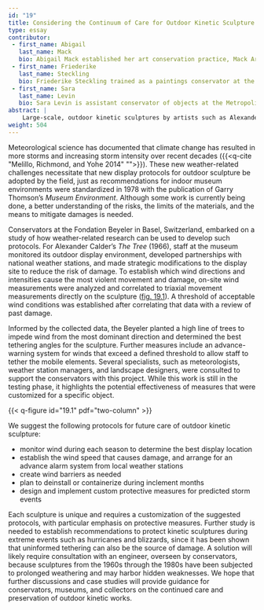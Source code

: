```yaml
---
id: "19"
title: Considering the Continuum of Care for Outdoor Kinetic Sculpture
type: essay
contributor:
 - first_name: Abigail
   last_name: Mack
   bio: Abigail Mack established her art conservation practice, Mack Art Conservation, in 2007 in New York’s Hudson Valley. She focuses on modern and contemporary art, with a specific interest in large-scale and monumental sculpture. Mack holds a BFA and an MA in art conservation from SUNY Buffalo. Mack is a contract conservator for the Getty Conservation Institute’s Outdoor Painted Sculpture Project.
 - first_name: Friederike
   last_name: Steckling
   bio: Friederike Steckling trained as a paintings conservator at the Conservation Center of New York University, where she received a Certificate of Advanced Study in Conservation and an MA in art history. She has been conservator at the Fondation Beyeler in Basel, Switzerland, since 2001, where she helped establish the conservation department. Steckling is responsible for the care of the Beyeler collection of modern art and for conservation projects on works in various media.
 - first_name: Sara
   last_name: Levin
   bio: Sara Levin is assistant conservator of objects at the Metropolitan Museum of Art. She earned an MS in art conservation with a focus on archaeological artifacts from the University of Delaware/Winterthur Museum. She has previously held positions at the Brooklyn Museum, where she led the treatment of the monumental *Resurrection* by Giovanni della Robbia, and at Mack Art Conservation, where she attended to a range of conservation issues related to modern and contemporary sculpture.
abstract: |
    Large-scale, outdoor kinetic sculptures by artists such as Alexander Calder, George Rickey, and Pol Bury face new and formidable challenges from the effects of global climate change. Although the sculptures are well engineered, and many have been on continuous outdoor display for decades, more powerful and frequent storms brought about by climate change are creating both catastrophic and small-scale damage as well as increasing the overall rate of wear. Protocols need to be developed and implemented to address this rising threat. Innovative site-specific analysis and the implementation of protections by the Fondation Beyeler for Calder’s *The Tree* (1966) present a possible model for long-term outdoor display of similar kinetic objects.
weight: 504
---
```


Meteorological science has documented that climate change has resulted in more storms and increasing storm intensity over recent decades ({{<q-cite "Melillo, Richmond, and Yohe 2014" "">}}). These new weather-related challenges necessitate that new display protocols for outdoor sculpture be adopted by the field, just as recommendations for indoor museum environments were standardized in 1978 with the publication of Garry Thomson’s *Museum Environment*. Although some work is currently being done, a better understanding of the risks, the limits of the materials, and the means to mitigate damages is needed.

Conservators at the Fondation Beyeler in Basel, Switzerland, embarked on a study of how weather-related research can be used to develop such protocols. For Alexander Calder’s *The Tree* (1966), staff at the museum monitored its outdoor display environment, developed partnerships with national weather stations, and made strategic modifications to the display site to reduce the risk of damage. To establish which wind directions and intensities cause the most violent movement and damage, on-site wind measurements were analyzed and correlated to triaxial movement measurements directly on the sculpture ([fig. 19.1](#fig-19-1)). A threshold of acceptable wind conditions was established after correlating that data with a review of past damage.

Informed by the collected data, the Beyeler planted a high line of trees to impede wind from the most dominant direction and determined the best tethering angles for the sculpture. Further measures include an advance-warning system for winds that exceed a defined threshold to allow staff to tether the mobile elements. Several specialists, such as meteorologists, weather station managers, and landscape designers, were consulted to support the conservators with this project. While this work is still in the testing phase, it highlights the potential effectiveness of measures that were customized for a specific object.

{{< q-figure id="19.1" pdf="two-column" >}}

We suggest the following protocols for future care of outdoor kinetic sculpture:

-   monitor wind during each season to determine the best display location
-   establish the wind speed that causes damage, and arrange for an advance alarm system from local weather stations
-   create wind barriers as needed
-   plan to deinstall or containerize during inclement months
-   design and implement custom protective measures for predicted storm events

Each sculpture is unique and requires a customization of the suggested protocols, with particular emphasis on protective measures. Further study is needed to establish recommendations to protect kinetic sculptures during extreme events such as hurricanes and blizzards, since it has been shown that uninformed tethering can also be the source of damage. A solution will likely require consultation with an engineer, overseen by conservators, because sculptures from the 1960s through the 1980s have been subjected to prolonged weathering and may harbor hidden weaknesses. We hope that further discussions and case studies will provide guidance for conservators, museums, and collectors on the continued care and preservation of outdoor kinetic works.
